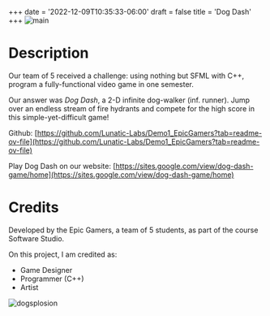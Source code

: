 +++
date = '2022-12-09T10:35:33-06:00'
draft = false
title = 'Dog Dash'
+++
![main](/JustinTAlexander-AWebsite/images/DogDash.png)

# Description
Our team of 5 received a challenge: using nothing but SFML with C++, program a fully-functional video game in one semester.

Our answer was *Dog Dash*, a 2-D infinite dog-walker (inf. runner). Jump over an endless stream of fire hydrants and compete for the high score in this simple-yet-difficult game! 

Github: [https://github.com/Lunatic-Labs/Demo1_EpicGamers?tab=readme-ov-file](https://github.com/Lunatic-Labs/Demo1_EpicGamers?tab=readme-ov-file)

Play Dog Dash on our website: [https://sites.google.com/view/dog-dash-game/home](https://sites.google.com/view/dog-dash-game/home)

# Credits
Developed by the Epic Gamers, a team of 5 students, as part of the course Software Studio.

On this project, I am credited as:
- Game Designer
- Programmer (C++)
- Artist

![dogsplosion](/JustinTAlexander-AWebsite/images/DogDashExplosion.png)
